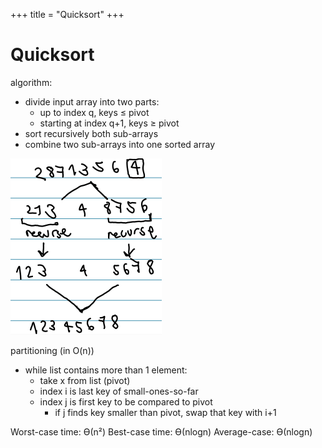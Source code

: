 +++
title = "Quicksort"
+++

# Quicksort

algorithm:

- divide input array into two parts:
    - up to index q, keys ≤ pivot
    - starting at index q+1, keys ≥ pivot
- sort recursively both sub-arrays
- combine two sub-arrays into one sorted array

![screenshot.png](e1298687147a544ae49d5c84761abf9d.png)

partitioning (in O(n))

- while list contains more than 1 element:
    - take x from list (pivot)
    - index i is last key of small-ones-so-far
    - index j is first key to be compared to pivot
        - if j finds key smaller than pivot, swap that key with i+1

Worst-case time: ϴ(n²)
Best-case time: ϴ(nlogn)
Average-case: ϴ(nlogn)
